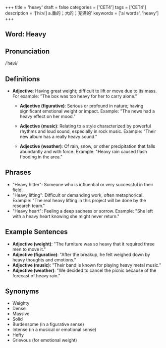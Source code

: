 +++
title = 'heavy'
draft = false
categories = ['CET4']
tags = ['CET4']
description = '[ˈhiːvi] a.重的；大的；充满的'
keywords = ['ai words', 'heavy']
+++

## Word: Heavy

## Pronunciation
/ˈhevi/

## Definitions
- **Adjective**: Having great weight; difficult to lift or move due to its mass. For example: "The box was too heavy for her to carry alone."
  
  - **Adjective (figurative)**: Serious or profound in nature; having significant emotional weight or impact. Example: "The news had a heavy effect on her mood."
  
  - **Adjective (music)**: Relating to a style characterized by powerful rhythms and loud sound, especially in rock music. Example: "Their new album has a really heavy sound."
  
  - **Adjective (weather)**: Of rain, snow, or other precipitation that falls abundantly and with force. Example: "Heavy rain caused flash flooding in the area."

## Phrases
- "Heavy hitter": Someone who is influential or very successful in their field.
- "Heavy lifting": Difficult or demanding work, often metaphorical. Example: "The real heavy lifting in this project will be done by the research team."
- "Heavy heart": Feeling a deep sadness or sorrow. Example: "She left with a heavy heart knowing she might never return."
  
## Example Sentences
- **Adjective (weight)**: "The furniture was so heavy that it required three men to move it."
- **Adjective (figurative)**: "After the breakup, he felt weighed down by heavy thoughts and emotions."
- **Adjective (music)**: "Their band is known for playing heavy metal music."
- **Adjective (weather)**: "We decided to cancel the picnic because of the forecast of heavy rain."

## Synonyms
- Weighty
- Dense
- Massive
- Solid
- Burdensome (in a figurative sense)
- Intense (in a musical or emotional sense) 
- Hefty
- Grievous (for emotional weight)
